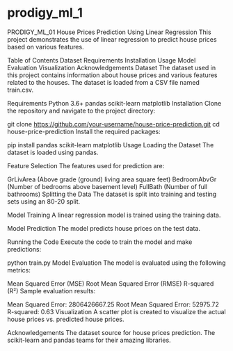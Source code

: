 # prodigy_ml_1
PRODIGY_ML_01
House Prices Prediction Using Linear Regression
This project demonstrates the use of linear regression to predict house prices based on various features.

Table of Contents
Dataset
Requirements
Installation
Usage
Model Evaluation
Visualization
Acknowledgements
Dataset
The dataset used in this project contains information about house prices and various features related to the houses. The dataset is loaded from a CSV file named train.csv.

Requirements
Python 3.6+
pandas
scikit-learn
matplotlib
Installation
Clone the repository and navigate to the project directory:

git clone https://github.com/your-username/house-price-prediction.git
cd house-price-prediction
Install the required packages:

pip install pandas scikit-learn matplotlib
Usage
Loading the Dataset
The dataset is loaded using pandas.

Feature Selection
The features used for prediction are:

GrLivArea (Above grade (ground) living area square feet)
BedroomAbvGr (Number of bedrooms above basement level)
FullBath (Number of full bathrooms)
Splitting the Data
The dataset is split into training and testing sets using an 80-20 split.

Model Training
A linear regression model is trained using the training data.

Model Prediction
The model predicts house prices on the test data.

Running the Code
Execute the code to train the model and make predictions:

python train.py
Model Evaluation
The model is evaluated using the following metrics:

Mean Squared Error (MSE)
Root Mean Squared Error (RMSE)
R-squared (R²)
Sample evaluation results:

Mean Squared Error: 2806426667.25
Root Mean Squared Error: 52975.72
R-squared: 0.63
Visualization
A scatter plot is created to visualize the actual house prices vs. predicted house prices.

Acknowledgements
The dataset source for house prices prediction.
The scikit-learn and pandas teams for their amazing libraries.

